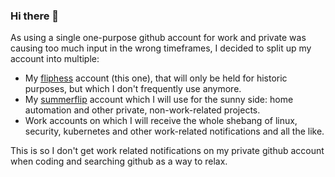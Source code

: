 ### Hi there 👋

As using a single one-purpose github account for work and private was causing too much input in the wrong timeframes, I decided to split up my account into multiple:

- My [fliphess](https://github.com/fliphess) account (this one), that will only be held for historic purposes, but which I don't frequently use anymore.
- My [summerflip](https://github.com/summerflip) account which I will use for the sunny side: home automation and other private, non-work-related projects.
- Work accounts on which I will receive the whole shebang of linux, security, kubernetes and other work-related notifications and all the like.

This is so I don't get work related notifications on my private github account when coding and searching github as a way to relax.
